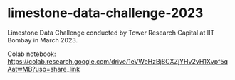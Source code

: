 # limestone-data-challenge-2023

Limestone Data Challenge conducted by Tower Research Capital at IIT Bombay in March 2023.

Colab notebook:
https://colab.research.google.com/drive/1eVWeHzBj8CXZjYHv2vH1Xvpf5qAatwMB?usp=share_link
